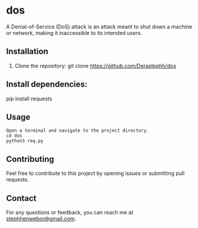 # dos
A Denial-of-Service (DoS) attack is an attack meant to shut down a machine or network, making it inaccessible to its intended users.

## Installation
1. Clone the repository:
   git clone https://github.com/Derastephh/dos

## Install dependencies:
pip install requests

## Usage
    Open a terminal and navigate to the project directory.
    cd dos
    python3 req.py

## Contributing
Feel free to contribute to this project by opening issues or submitting pull requests.

## Contact

For any questions or feedback, you can reach me at stephhenwebor@gmail.com.
